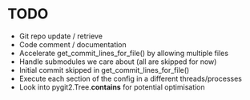 # TODO

* Git repo update / retrieve
* Code comment / documentation
* Accelerate get_commit_lines_for_file() by allowing multiple files
* Handle submodules we care about (all are skipped for now)
* Initial commit skipped in get_commit_lines_for_file()
* Execute each section of the config in a different threads/processes
* Look into pygit2.Tree.__contains__ for potential optimisation
